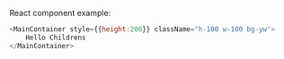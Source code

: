 React component example:

```js
<MainContainer style={{height:200}} className="h-100 w-100 bg-yw">
    Hello Childrens
</MainContainer>
```
